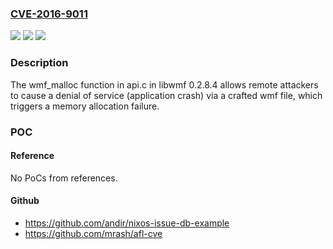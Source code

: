 ### [CVE-2016-9011](https://cve.mitre.org/cgi-bin/cvename.cgi?name=CVE-2016-9011)
![](https://img.shields.io/static/v1?label=Product&message=n%2Fa&color=blue)
![](https://img.shields.io/static/v1?label=Version&message=n%2Fa&color=blue)
![](https://img.shields.io/static/v1?label=Vulnerability&message=n%2Fa&color=brighgreen)

### Description

The wmf_malloc function in api.c in libwmf 0.2.8.4 allows remote attackers to cause a denial of service (application crash) via a crafted wmf file, which triggers a memory allocation failure.

### POC

#### Reference
No PoCs from references.

#### Github
- https://github.com/andir/nixos-issue-db-example
- https://github.com/mrash/afl-cve

